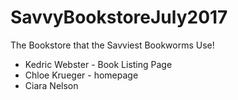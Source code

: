 # SavvyBookstoreJuly2017

The Bookstore that the Savviest Bookworms Use!

* Kedric Webster - Book Listing Page
* Chloe Krueger - homepage
* Ciara Nelson
